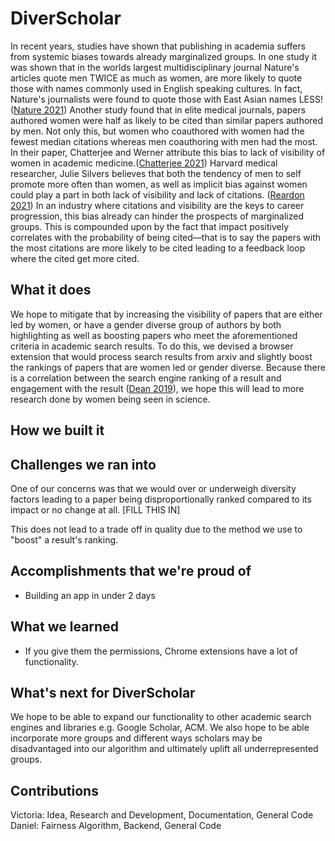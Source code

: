# DiverScholar

In recent years, studies have shown that publishing in academia suffers from systemic biases towards already marginalized groups. In one study it was shown that in the worlds largest multidisciplinary journal Nature's articles quote men TWICE as much as women, are more likely to quote those with names commonly used in English speaking cultures. In fact, Nature's journalists were found to quote those with East Asian names LESS! ([Nature 2021](https://www.nature.com/articles/d41586-021-01676-7)) Another study found that in elite medical journals, papers authored women were half as likely to be cited than similar papers authored by men. Not only this, but women who coauthored with women had the fewest median citations whereas men coauthoring with men had the most. In their paper, Chatterjee and Werner attribute this bias to lack of visibility of women in academic medicine.([Chatterjee 2021](https://jamanetwork.com/journals/jamanetworkopen/fullarticle/2781617)) Harvard medical researcher, Julie Silvers believes that both the tendency of men to self promote more often than women, as well as implicit bias against women could play a part in both lack of visibility and lack of citations. ([Reardon 2021](https://www.nature.com/articles/d41586-021-02102-8#ref-CR5))
In an industry where citations and visibility are the keys to career progression, this bias already can hinder the prospects of marginalized groups. This is compounded upon by the fact that impact positively correlates with the probability of being cited—that is to say the papers with the most citations are more likely to be cited leading to a feedback loop where the cited get more cited.

## What it does

We hope to mitigate that by increasing the visibility of papers that are either led by women, or have a gender diverse group of authors by both highlighting as well as boosting papers who meet the aforementioned criteria in academic search results. To do this, we devised a browser extension that would process search results from arxiv and slightly boost the rankings of papers that are women led or gender diverse. Because there is a correlation between the search engine ranking of a result and engagement with the result ([Dean 2019](https://backlinko.com/google-ctr-stats)), we hope this will lead to more research done by women being seen in science.

## How we built it


## Challenges we ran into
One of our concerns was that we would over or underweigh diversity factors leading to a paper being disproportionally ranked compared to its impact or no change at all. 
[FILL THIS IN]

This does not lead to a trade off in quality due to the method we use to "boost" a result's ranking.

## Accomplishments that we're proud of
- Building an app in under 2 days

## What we learned
- If you give them the permissions, Chrome extensions have a lot of functionality.

## What's next for DiverScholar

We hope to be able to expand our functionality to other academic search engines and libraries e.g. Google Scholar, ACM. 
We also hope to be able incorporate more groups and different ways scholars may be disadvantaged into our algorithm and ultimately uplift all underrepresented groups.

## Contributions
Victoria:   Idea, Research and Development, Documentation, General Code
Daniel:     Fairness Algorithm, Backend, General Code